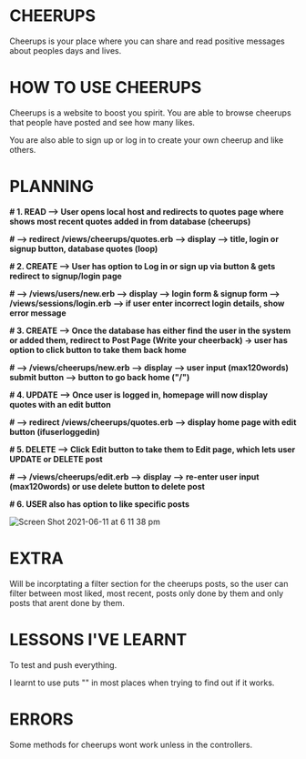 # CHEERUPS 
Cheerups is your place where you can share and read positive messages about peoples days and lives.

# HOW TO USE CHEERUPS
Cheerups is a website to boost you spirit. You are able to browse cheerups that people have posted and see how many likes. 

You are also able to sign up or log in to create your own cheerup and like others. 

# PLANNING 
**# 1. READ   --> User opens local host and redirects to quotes page where shows most recent quotes added in from database (cheerups)**

**#           --> redirect /views/cheerups/quotes.erb --> display --> title, login or signup button, database quotes (loop)**

**# 2. CREATE --> User has option to Log in or sign up via button & gets redirect to signup/login page**

**#           --> /views/users/new.erb --> display --> login form & signup form --> /views/sessions/login.erb --> if user enter incorrect login details, show error message**

**# 3. CREATE --> Once the database has either find the user in the system or added them, redirect to Post Page (Write your cheerback) -> user has option to click button to take them back home**

**#           --> /views/cheerups/new.erb --> display --> user input (max120words) submit button --> button to go back home ("/")**

**# 4. UPDATE --> Once user is logged in, homepage will now display quotes with an edit button**

**#           --> redirect /views/cheerups/quotes.erb --> display home page with edit button (ifuserloggedin)**

**# 5. DELETE --> Click Edit button to take them to Edit page, which lets user UPDATE or DELETE post**

**#           --> /views/cheerups/edit.erb --> display --> re-enter user input (max120words) or use delete button to delete post**

**# 6. USER also has option to like specific posts**



![Screen Shot 2021-06-11 at 6 11 38 pm](https://user-images.githubusercontent.com/81345558/122509240-c5d08f80-d046-11eb-9dd5-5d4e09b47595.png)


# EXTRA
Will be incorptating a filter section for the cheerups posts, so the user can filter between most liked, most recent, posts only done by them and only posts that arent done by them.

# LESSONS I'VE LEARNT
To test and push everything.

I learnt to use puts "" in most places when trying to find out if it works. 


# ERRORS
Some methods for cheerups wont work unless in the controllers.

